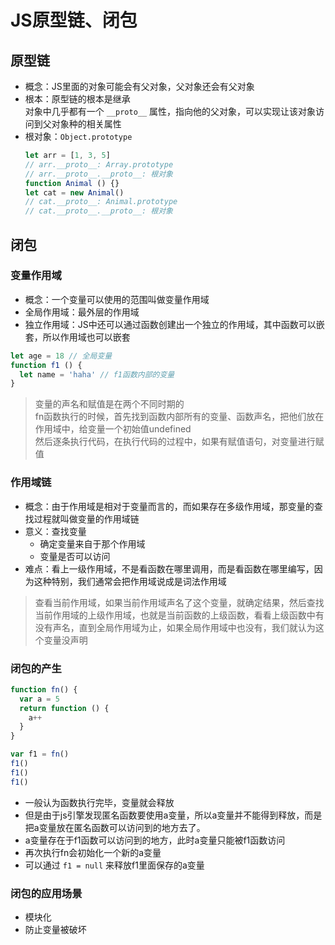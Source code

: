 # JS原型链、闭包

## 原型链

- 概念：JS里面的对象可能会有父对象，父对象还会有父对象
- 根本：原型链的根本是继承  
  对象中几乎都有一个 `__proto__` 属性，指向他的父对象，可以实现让该对象访问到父对象种的相关属性
- 根对象：`Object.prototype`
  ```javascript
  let arr = [1, 3, 5]
  // arr.__proto__: Array.prototype
  // arr.__proto__.__proto__: 根对象
  function Animal () {}
  let cat = new Animal()
  // cat.__proto__: Animal.prototype
  // cat.__proto__.__proto__: 根对象
  ```

## 闭包

### 变量作用域

- 概念：一个变量可以使用的范围叫做变量作用域
- 全局作用域：最外层的作用域
- 独立作用域：JS中还可以通过函数创建出一个独立的作用域，其中函数可以嵌套，所以作用域也可以嵌套

```javascript
let age = 18 // 全局变量
function f1 () {
  let name = 'haha' // f1函数内部的变量 
}
```
> 变量的声名和赋值是在两个不同时期的  
> fn函数执行的时候，首先找到函数内部所有的变量、函数声名，把他们放在作用域中，给变量一个初始值undefined  
> 然后逐条执行代码，在执行代码的过程中，如果有赋值语句，对变量进行赋值


### 作用域链

- 概念：由于作用域是相对于变量而言的，而如果存在多级作用域，那变量的查找过程就叫做变量的作用域链
- 意义：查找变量
  - 确定变量来自于那个作用域
  - 变量是否可以访问
- 难点：看上一级作用域，不是看函数在哪里调用，而是看函数在哪里编写，因为这种特别，我们通常会把作用域说成是词法作用域

> 查看当前作用域，如果当前作用域声名了这个变量，就确定结果，然后查找当前作用域的上级作用域，也就是当前函数的上级函数，看看上级函数中有没有声名，直到全局作用域为止，如果全局作用域中也没有，我们就认为这个变量没声明

### 闭包的产生

```javascript
function fn() {
  var a = 5
  return function () {
    a++
  }
}

var f1 = fn()
f1()
f1()
f1()
```
- 一般认为函数执行完毕，变量就会释放
- 但是由于js引擎发现匿名函数要使用a变量，所以a变量并不能得到释放，而是把a变量放在匿名函数可以访问到的地方去了。
- a变量存在于f1函数可以访问到的地方，此时a变量只能被f1函数访问  
- 再次执行fn会初始化一个新的a变量
- 可以通过 `f1 = null` 来释放f1里面保存的a变量

### 闭包的应用场景

- 模块化
- 防止变量被破坏
